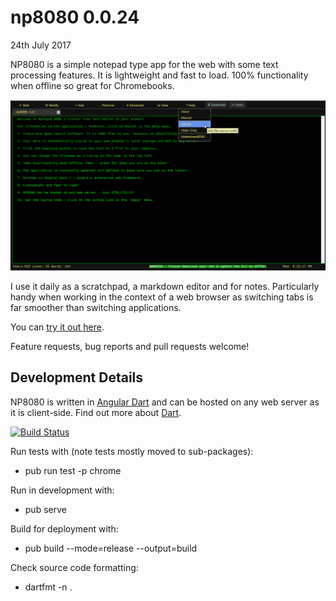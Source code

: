# np8080 0.0.24
24th July 2017

NP8080 is a simple notepad type app for the web with some text processing features.
It is lightweight and fast to load. 100% functionality when offline so great for Chromebooks.
 
![NP8080 Screenshot](np8080.png) 
 
I use it daily as a scratchpad, a markdown editor and for notes. Particularly handy when working in the context of a web browser
as switching tabs is far smoother than switching applications.

You can [try it out here](https://daftspaniel.github.io/demos/np8080/). 

Feature requests, bug reports and pull requests welcome!

## Development Details

NP8080 is written in [Angular Dart](https://webdev.dartlang.org/angular/) and can be
hosted on any web server as it is client-side. Find out more about [Dart](https://www.dartlang.org/). 

[![Build Status](https://travis-ci.org/daftspaniel/np8080.svg?branch=master)](https://travis-ci.org/daftspaniel/np8080)

Run tests with (note tests mostly moved to sub-packages):
+ pub run test -p chrome

Run in development with:
+ pub serve

Build for deployment with:
+ pub build --mode=release --output=build

Check source code formatting:
+ dartfmt -n .
